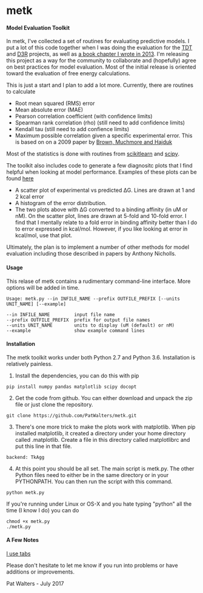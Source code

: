 # metk
#### Model Evaluation Toolkit


In metk, I've collected a set of routines for evaluating predictive models.
I put a lot of this code together when I was doing the evaluation for the
[TDT](http://www.teach-discover-treat.org/) and [D3R](https://drugdesigndata.org/)
projects, as well as
[a book chapter I wrote in 2013](http://onlinelibrary.wiley.com/doi/10.1002/9781118742785.ch1/summary).
 I'm releasing this project as a way for the community to collaborate
and (hopefully) agree on best practices for model evaluation. Most of the
initial release is oriented toward the evaluation of free energy calculations.

This is just a start and I plan to add a lot more.  Currently, there are
routines to calculate
* Root mean squared (RMS) error
* Mean absolute error (MAE)
* Pearson correlation coefficient (with confidence limits)
* Spearman rank correlation (rho) (still need to add confidence limits)
* Kendall tau (still need to add confience limits)
* Maximum possible correlation given a specific experimental error.  This is
based on on a 2009 paper by
[Brown, Muchmore and Hajduk](http://www.sciencedirect.com/science/article/pii/S1359644609000403)

Most of the statistics is done with routines from [scikitlearn](http://scikit-learn.org/stable/)
and [scipy](https://www.scipy.org/).

The toolkit also includes code to generate a few diagnositc plots that I
find helpful when looking at model performance.  Examples of these plots can be found
[here](https://figshare.com/articles/metk_out_pdf/5258080)
* A scatter plot of experimental vs predicted ΔG.  Lines are drawn at 1 and 2
kcal error
* A histogram of the error distribution.
* The two plots above with ΔG converted to a binding affinity (in uM or nM).
On the scatter plot, lines are drawn at 5-fold and 10-fold error.
I find that I mentally relate to a fold error in binding affinity better than
I do to error expressed in kcal/mol.  However, if you like looking at error in
kcal/mol, use that plot.

Ultimately, the plan is to implement a number of other methods for model
evaluation including those described in papers by Anthony Nicholls.

#### Usage

This relase of metk contains a rudimentary command-line interface. More options
will be added in time.

```
Usage: metk.py --in INFILE_NAME --prefix OUTFILE_PREFIX [--units UNIT_NAME] [--example]

--in INFILE_NAME         input file name
--prefix OUTFILE_PREFIX  prefix for output file names
--units UNIT_NAME        units to display (uM (default) or nM)
--example                show example command lines
```

#### Installation

The metk toolkit works under both Python 2.7 and Python 3.6. Installation is relatively painless.

1. Install the dependencies, you can do this with pip
```
pip install numpy pandas matplotlib scipy docopt
```
2. Get the code from github.  You can either download and unpack the zip file
or just clone the repository.
```
git clone https://github.com/PatWalters/metk.git
```
3. There's one more trick to make the plots work with matplotlib.  When pip installed
matplotlib, it created a directory under your home directory called .matplotlib.  Create
a file in this directory called matplotlibrc and put this line in that file.

```
backend: TkAgg
```
4. At this point you should be all set.  The main script is metk.py.  The other Python
files need to either be in the same directory or in your PYTHONPATH.  You can
then run the script with this command.
```
python metk.py
```
If you're running under Linux or OS-X and you hate typing "python" all the time
(I know I do) you can do
```
chmod +x metk.py
./metk.py
```

#### A Few Notes
[I use tabs](https://www.youtube.com/watch?v=SsoOG6ZeyUI)

Please don't hesitate to let me know if you run into problems or have additions or improvements.

Pat Walters - July 2017